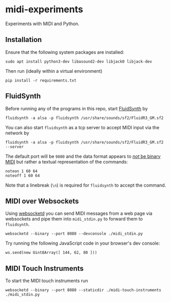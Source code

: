 # midi-experiments
Experiments with MIDI and Python.

## Installation

Ensure that the following system packages are installed:

    sudo apt install python3-dev libasound2-dev libjack0 libjack-dev

Then run (ideally within a virtual environment)

    pip install -r requirements.txt

## FluidSynth

Before running any of the programs in this repo, start [FluidSynth](https://www.fluidsynth.org) by 

    fluidsynth -a alsa -p fluidsynth /usr/share/sounds/sf2/FluidR3_GM.sf2

You can also start `fluidsynth` as a tcp server to accept MIDI input via the network by

    fluidsynth -a alsa -p fluidsynth /usr/share/sounds/sf2/FluidR3_GM.sf2 --server

The default port will be `9800` and the data format appears to
[*not* be binary MIDI](https://fluid-dev.nongnu.narkive.com/ovSZ8tNW/how-to-send-manual-midi-commands-to-fluidsynth-from-another-program#post2)
but rather a textual representation of the commands:

    noteon 1 60 64
    noteoff 1 60 64

Note that a linebreak (`\n`) is required for `fluidsynth` to accept the command.

## MIDI over Websockets

Using [websocketd](https://github.com/joewalnes/websocketd) you can send MIDI messages
from a web page via websockets and pipe them into `midi_stdin.py` to forward them to `fluidsynth`.

    websocketd --binary --port 8080 --devconsole ./midi_stdin.py

Try running the following JavaScript code in your browser's dev console:

    ws.send(new Uint8Array([ 144, 62, 80 ]))

## MIDI Touch Instruments

To start the MIDI touch instruments run

    websocketd --binary --port 8080 --staticdir ./midi-touch-instruments ./midi_stdin.py